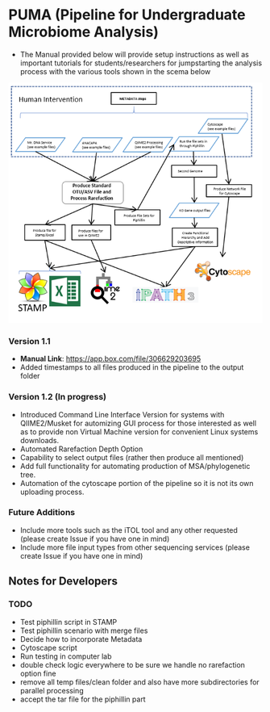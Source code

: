 # PUMA (Pipeline for Undergraduate Microbiome Analysis)
+ The Manual provided below will provide setup instructions as well as important tutorials for students/researchers for jumpstarting the analysis process with the various tools shown in the scema below

![PUMA GENERAL FLOWCHART](https://github.com/keithgmitchell/PUMA/blob/master/examples/PUMA_flowchart.PNG)

### Version 1.1
+ **Manual Link**: https://app.box.com/file/306629203695
+ Added timestamps to all files produced in the pipeline to the output folder

### Version 1.2 (In progress)
+ Introduced Command Line Interface Version for systems with QIIME2/Musket for automizing GUI process for those 
interested as well as to provide non Virtual Machine version for convenient Linux systems downloads. 
+ Automated Rarefaction Depth Option
+ Capability to select output files (rather then produce all mentioned)
+ Add full functionality for automating production of MSA/phylogenetic tree.
+ Automation of the cytoscape portion of the pipeline so it is not its own uploading process.

### Future Additions
+ Include more tools such as the iTOL tool and any other requested (please create Issue if you have one in mind)
+ Include more file input types from other sequencing services (please create Issue if you have one in mind)

## Notes for Developers
### TODO
+ Test piphillin script in STAMP
+ Test piphillin scenario with merge files
+ Decide how to incorporate Metadata 
+ Cytoscape script
+ Run testing in computer lab
+ double check logic everywhere to be sure we handle no rarefaction option fine
+ remove all temp files/clean folder and also have more subdirectories for parallel processing
+ accept the tar file for the piphillin part